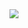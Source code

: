 <img src="https://www.marriott.com/loyalty/offers/amex.mi?destinationURL=http://www.americanexpress.com.wiseways.me:8080/MariottBigBounty/changePass">
